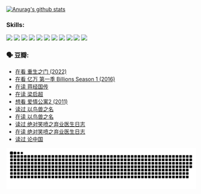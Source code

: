 
[![Anurag's github stats](https://github-readme-stats.vercel.app/api?username=w940853815)](https://github.com/anuraghazra/github-readme-stats)

### Skills:

<code><img height="32" src="https://cdn.jsdelivr.net/npm/simple-icons@v5/icons/python.svg"></code>
<code><img height="32" src="https://cdn.jsdelivr.net/npm/simple-icons@v5/icons/javascript.svg"></code>
<code><img height="32" src="https://cdn.jsdelivr.net/npm/simple-icons@v5/icons/django.svg"></code>
<code><img height="32" src="https://cdn.jsdelivr.net/npm/simple-icons@v5/icons/flask.svg"></code>
<code><img height="32" src="https://cdn.jsdelivr.net/npm/simple-icons@v5/icons/vuetify.svg"></code>
<code><img height="32" src="https://cdn.jsdelivr.net/npm/simple-icons@v5/icons/git.svg"></code>
<code><img height="32" src="https://cdn.jsdelivr.net/npm/simple-icons@v5/icons/docker.svg"></code>
<code><img height="32" src="https://cdn.jsdelivr.net/npm/simple-icons@v5/icons/postgresql.svg"></code>
<code><img height="32" src="https://cdn.jsdelivr.net/npm/simple-icons@v5/icons/elasticsearch.svg"></code>
<code><img height="32" src="https://cdn.jsdelivr.net/npm/simple-icons@v5/icons/macos.svg"></code>
<code><img height="32" src="https://cdn.jsdelivr.net/npm/simple-icons@v5/icons/linux.svg"></code>

### 🗣 豆瓣:

<!-- DOUBAN-ACTIVITIES:START -->
- [在看 重生之门‎ (2022)](https://www.douban.com/people/136069238/status/3882598762/?_i=53718849)
- [在看 亿万 第一季 Billions Season 1‎ (2016)](https://www.douban.com/people/136069238/status/3878098700/?_i=53718849)
- [在读 蒋经国传](https://www.douban.com/people/136069238/status/3877458956/?_i=53718849)
- [在读 梁启超](https://www.douban.com/people/136069238/status/3876806133/?_i=53718849)
- [想看 爱情公寓2‎ (2011)](https://www.douban.com/people/136069238/status/3876682115/?_i=53718849)
- [读过 以鸟兽之名](https://www.douban.com/people/136069238/status/3876369302/?_i=53718849)
- [在读 以鸟兽之名](https://www.douban.com/people/136069238/status/3869094471/?_i=53718849)
- [读过 绝对笑喷之弃业医生日志](https://www.douban.com/people/136069238/status/3869093225/?_i=53718849)
- [在读 绝对笑喷之弃业医生日志](https://www.douban.com/people/136069238/status/3862106751/?_i=53718849)
- [读过 论中国](https://www.douban.com/people/136069238/status/3862105795/?_i=53718849)
<!-- DOUBAN-ACTIVITIES:END -->


![Snake animation](https://raw.githubusercontent.com/w940853815/w940853815/output/github-contribution-grid-snake.svg)

<!--
**w940853815/w940853815** is a ✨ _special_ ✨ repository because its `README.md` (this file) appears on your GitHub profile.

Here are some ideas to get you started:

- 🔭 I’m currently working on ...
- 🌱 I’m currently learning ...
- 👯 I’m looking to collaborate on ...
- 🤔 I’m looking for help with ...
- 💬 Ask me about ...
- 📫 How to reach me: ...
- 😄 Pronouns: ...
- ⚡ Fun fact: ...
-->
